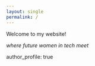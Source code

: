 ```yaml
---
layout: single
permalink: / 
---
```


Welcome to my website!


*where future women in tech meet*

author_profile: true
